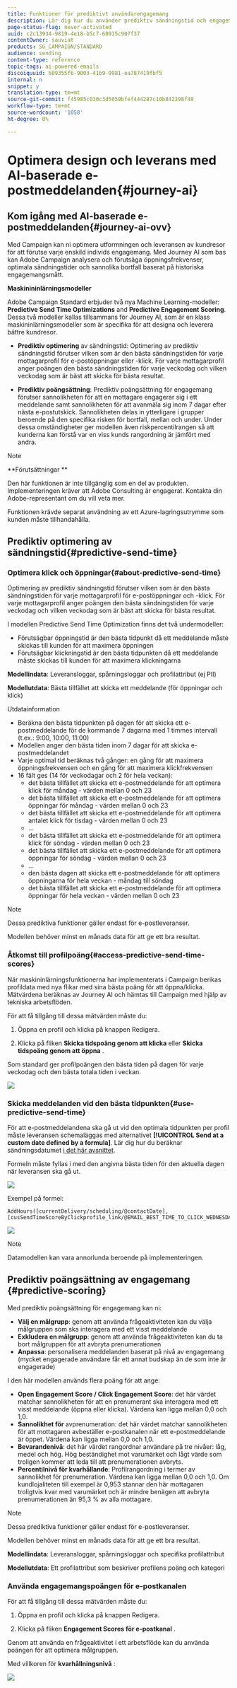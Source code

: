 ```yaml
---
title: Funktioner för prediktivt användarengagemang
description: Lär dig hur du använder prediktiv sändningstid och engagemangsbedömning.
page-status-flag: never-activated
uuid: c2c13934-9819-4e18-b5c7-60915c907f37
contentOwner: sauviat
products: SG_CAMPAIGN/STANDARD
audience: sending
content-type: reference
topic-tags: ai-powered-emails
discoiquuid: 609355f6-9003-41b9-9981-ea787419fbf5
internal: n
snippet: y
translation-type: tm+mt
source-git-commit: f45985c030c3d5059bfef444287c10b842298f49
workflow-type: tm+mt
source-wordcount: '1058'
ht-degree: 0%

---
```



# Optimera design och leverans med AI-baserade e-postmeddelanden{#journey-ai}

## Kom igång med AI-baserade e-postmeddelanden{#journey-ai-ovv}

Med Campaign kan ni optimera utformningen och leveransen av kundresor för att förutse varje enskild individs engagemang. Med Journey AI som bas kan Adobe Campaign analysera och förutsäga öppningsfrekvenser, optimala sändningstider och sannolika bortfall baserat på historiska engagemangsmått.

**Maskinininlärningsmodeller**

Adobe Campaign Standard erbjuder två nya Machine Learning-modeller: **Predictive Send Time Optimizations** and **Predictive Engagement Scoring**. Dessa två modeller kallas tillsammans för Journey AI, som är en klass maskininlärningsmodeller som är specifika för att designa och leverera bättre kundresor.

* **Prediktiv optimering** av sändningstid: Optimering av prediktiv sändningstid förutser vilken som är den bästa sändningstiden för varje mottagarprofil för e-postöppningar eller -klick. För varje mottagarprofil anger poängen den bästa sändningstiden för varje veckodag och vilken veckodag som är bäst att skicka för bästa resultat.

* **Prediktiv poängsättning**: Prediktiv poängsättning för engagemang förutser sannolikheten för att en mottagare engagerar sig i ett meddelande samt sannolikheten för att avanmäla sig inom 7 dagar efter nästa e-postutskick. Sannolikheten delas in ytterligare i grupper beroende på den specifika risken för bortfall, mellan och under. Under dessa omständigheter ger modellen även riskpercentilrangen så att kunderna kan förstå var en viss kunds rangordning är jämfört med andra.

>[!NOTE]
> **Förutsättningar **
>
>Den här funktionen är inte tillgänglig som en del av produkten. Implementeringen kräver att Adobe Consulting är engagerat. Kontakta din Adobe-representant om du vill veta mer.
>
>Funktionen krävde separat användning av ett Azure-lagringsutrymme som kunden måste tillhandahålla.

## Prediktiv optimering av sändningstid{#predictive-send-time}

### Optimera klick och öppningar{#about-predictive-send-time}

Optimering av prediktiv sändningstid förutser vilken som är den bästa sändningstiden för varje mottagarprofil för e-postöppningar och -klick. För varje mottagarprofil anger poängen den bästa sändningstiden för varje veckodag och vilken veckodag som är bäst att skicka för bästa resultat.

I modellen Predictive Send Time Optimization finns det två undermodeller:
* Förutsägbar öppningstid är den bästa tidpunkt då ett meddelande måste skickas till kunden för att maximera öppningen
* Förutsägbar klickningstid är den bästa tidpunkten då ett meddelande måste skickas till kunden för att maximera klickningarna

**Modellindata**: Leveransloggar, spårningsloggar och profilattribut (ej PII)

**Modellutdata**: Bästa tillfället att skicka ett meddelande (för öppningar och klick)


Utdatainformation

* Beräkna den bästa tidpunkten på dagen för att skicka ett e-postmeddelande för de kommande 7 dagarna med 1 timmes intervall (t.ex.: 9:00, 10:00, 11:00)
* Modellen anger den bästa tiden inom 7 dagar för att skicka e-postmeddelandet
* Varje optimal tid beräknas två gånger: en gång för att maximera öppningsfrekvensen och en gång för att maximera klickfrekvensen
* 16 fält ges (14 för veckodagar och 2 för hela veckan):
   * det bästa tillfället att skicka ett e-postmeddelande för att optimera klick för måndag - värden mellan 0 och 23
   * det bästa tillfället att skicka ett e-postmeddelande för att optimera öppningar för måndag - värden mellan 0 och 23
   * det bästa tillfället att skicka ett e-postmeddelande för att optimera antalet klick för tisdag - värden mellan 0 och 23
   * ...
   * det bästa tillfället att skicka ett e-postmeddelande för att optimera klick för söndag - värden mellan 0 och 23
   * det bästa tillfället att skicka ett e-postmeddelande för att optimera öppningar för söndag - värden mellan 0 och 23
   * ...
   * den bästa dagen att skicka ett e-postmeddelande för att optimera öppningarna för hela veckan - måndag till söndag
   * det bästa tillfället att skicka ett e-postmeddelande för att optimera öppningar för hela veckan - värden mellan 0 och 23

>[!NOTE]
>
>Dessa prediktiva funktioner gäller endast för e-postleveranser.
>
>Modellen behöver minst en månads data för att ge ett bra resultat.


### Åtkomst till profilpoäng{#access-predictive-send-time-scores}

När maskininlärningsfunktionerna har implementerats i Campaign berikas profildata med nya flikar med sina bästa poäng för att öppna/klicka. Mätvärdena beräknas av Journey AI och hämtas till Campaign med hjälp av tekniska arbetsflöden.

För att få tillgång till dessa mätvärden måste du:

1. Öppna en profil och klicka på knappen Redigera.

1. Klicka på fliken **Skicka tidspoäng genom att klicka** eller **Skicka tidspoäng genom att öppna** .

Som standard ger profilpoängen den bästa tiden på dagen för varje veckodag och den bästa totala tiden i veckan.

![](assets/do-not-localize/SendTimeScore.png)

### Skicka meddelanden vid den bästa tidpunkten{#use-predictive-send-time}

För att e-postmeddelandena ska gå ut vid den optimala tidpunkten per profil måste leveransen schemaläggas med alternativet **[!UICONTROL Send at a custom date defined by a formula]**.
Lär dig hur du beräknar sändningsdatumet [i det här avsnittet](../../sending/using/computing-the-sending-date.md).

Formeln måste fyllas i med den angivna bästa tiden för den aktuella dagen när leveransen ska gå ut.

![](assets/do-not-localize/ComputeSendingDate.png)

Exempel på formel:

```
AddHours([currentDelivery/scheduling/@contactDate], 
[cusSendTimeScoreByClickprofile_link/@EMAIL_BEST_TIME_TO_CLICK_WEDNESDAY])
```

![](assets/do-not-localize/SendingDateFormula.png)

>[!NOTE]
>
>Datamodellen kan vara annorlunda beroende på implementeringen.



## Prediktiv poängsättning av engagemang {#predictive-scoring}

Med prediktiv poängsättning för engagemang kan ni:

* **Välj en målgrupp**: genom att använda frågeaktiviteten kan du välja målgruppen som ska interagera med ett visst meddelande
* **Exkludera en målgrupp**: genom att använda frågeaktiviteten kan du ta bort målgruppen för att avbryta prenumerationen
* **Anpassa**: personalisera meddelanden baserat på nivå av engagemang (mycket engagerade användare får ett annat budskap än de som inte är engagerade)

I den här modellen används flera poäng för att ange:

* **Open Engagement Score / Click Engagement Score**: det här värdet matchar sannolikheten för att en prenumerant ska interagera med ett visst meddelande (öppna eller klicka). Värdena kan ligga mellan 0,0 och 1,0.
* **Sannolikhet för** avprenumeration: det här värdet matchar sannolikheten för att mottagaren avbeställer e-postkanalen när ett e-postmeddelande är öppet. Värdena kan ligga mellan 0,0 och 1,0.
* **Bevarandenivå**:  det här värdet rangordnar användare på tre nivåer: låg, medel och hög. Hög beständighet mot varumärket och lågt värde som troligen kommer att leda till att prenumerationen avbryts.
* **Percentilnivå för kvarhållande**: Profilrangordning i termer av sannolikhet för prenumeration. Värdena kan ligga mellan 0,0 och 1,0. Om kundlojaliteten till exempel är 0,953 stannar den här mottagaren troligtvis kvar med varumärket och är mindre benägen att avbryta prenumerationen än 95,3 % av alla mottagare.

>[!NOTE]
>
>Dessa prediktiva funktioner gäller endast för e-postleveranser.
>
>Modellen behöver minst en månads data för att ge ett bra resultat.


**Modellindata**: Leveransloggar, spårningsloggar och specifika profilattribut

**Modellutdata**: Ett profilattribut som beskriver profilens poäng och kategori


### Använda engagemangspoängen för e-postkanalen

För att få tillgång till dessa mätvärden måste du:

1. Öppna en profil och klicka på knappen Redigera.

1. Klicka på fliken **Engagement Scores för e-postkanal** .

Genom att använda en frågeaktivitet i ett arbetsflöde kan du använda poängen för att optimera målgruppen.

Med villkoren för **kvarhållningsnivå** :

![](assets/do-not-localize/predictive_score_query.png)























